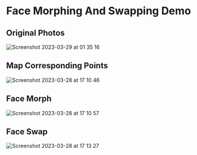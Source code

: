 # Face Morphing And Swapping Demo

## Original Photos
![Screenshot 2023-03-29 at 01 35 16](https://user-images.githubusercontent.com/70995597/228475902-0aa170d5-a220-439b-b2b0-09ed361a1354.jpg)

## Map Corresponding Points
![Screenshot 2023-03-28 at 17 10 46](https://user-images.githubusercontent.com/70995597/228394260-16680c48-4484-4d04-904d-71ee68ef4b34.jpg)

## Face Morph
![Screenshot 2023-03-28 at 17 10 57](https://user-images.githubusercontent.com/70995597/228394316-e01c6c9b-9e9b-4c3a-82d9-d429e79a853a.jpg)

## Face Swap
![Screenshot 2023-03-28 at 17 13 27](https://user-images.githubusercontent.com/70995597/228394407-92defeb5-5a3c-4acc-ab62-2db5cae62694.jpg)
